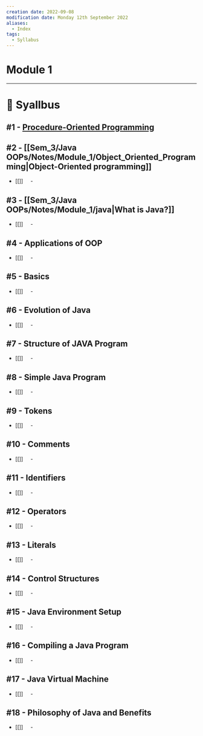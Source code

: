 ```yaml
---
creation date: 2022-09-08
modification date: Monday 12th September 2022
aliases:
  - Index
tags:
  - Syllabus
---
```


# Module 1
---
# 📕 Syallbus

##  #1 - [Procedure-Oriented Programming](Sem_3/Java%20OOPs/Notes/Module_1/Procedure_Oriented_Programming.md) 

## #2 - [[Sem_3/Java OOPs/Notes/Module_1/Object_Oriented_Programming|Object-Oriented programming]]
- [[]]
    - 

## #3 - [[Sem_3/Java OOPs/Notes/Module_1/java|What is Java?]]
- [[]]
    - 

## #4 - Applications of OOP
- [[]]
    - 

## #5 - Basics
- [[]]
    - 

## #6 - Evolution of Java
- [[]]
    - 

## #7 - Structure of JAVA Program
- [[]]
    - 

## #8 - Simple Java Program
- [[]]
    - 

## #9 - Tokens
- [[]]
    - 

## #10 - Comments
- [[]]
    - 

## #11 - Identifiers
- [[]]
    - 

## #12 - Operators
- [[]]
    - 

## #13 - Literals
- [[]]
    - 

## #14 - Control Structures
- [[]]
    - 

## #15 - Java Environment Setup
- [[]]
    - 

## #16 - Compiling a Java Program
- [[]]
    - 
 
## #17 - Java Virtual Machine
- [[]]
    - 
 
## #18 - Philosophy of Java and Benefits
- [[]]
    - 
